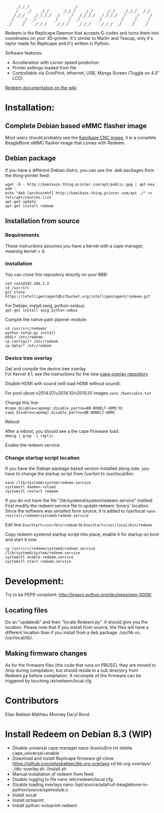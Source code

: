 ```
     _/_/_/                    _/                                     
    _/    _/    _/_/      _/_/_/    _/_/      _/_/    _/_/_/  _/_/    
   _/_/_/    _/_/_/_/  _/    _/  _/_/_/_/  _/_/_/_/  _/    _/    _/   
  _/    _/  _/        _/    _/  _/        _/        _/    _/    _/    
 _/    _/    _/_/_/    _/_/_/    _/_/_/    _/_/_/  _/    _/    _/     
```

Redeem is the Replicape Daemon that accepts G-codes and turns them into coordinates on 
your 3D-printer. It's similar to Marlin and Teacup, only it's taylor made for Replicape and it's written in Python. 

Software features:  
- Accelleration with corner speed prediction.  
- Printer settings loaded from file  
- Controllable via OctoPrint, ethernet, USB, Manga Screen (Toggle on 4.3" LCD).   

[Redeem documentation on the wiki](http://wiki.thing-printer.com/index.php?title=Redeem)

# Installation:
## Complete Debian based eMMC flasher image  
Most users should probably use the [Kamikaze CNC image](http://wiki.thing-printer.com/index.php?title=Kamikaze), it is a complete BeagleBone eMMC flasher image that comes with Redeem. 

## Debian package
If you have a different Debian distro, you can use the .deb packages form the thing-printer feed:  
```
wget -O - http://kamikaze.thing-printer.com/apt/public.gpg | apt-key add -
echo "deb [arch=armhf] http://kamikaze.thing-printer.com/apt ./" >> /etc/apt/sources.list
apt-get update
apt-get install redeem
```

## Installation from source

### Requirements
These instructions assumes you have a kernel with a cape manager, meaning kernel > 4.

### Installation
You can clone this repository directly on your BBB:  
```
ssh root@192.168.7.2
cd /usr/src  
git clone https://intelligentagent@bitbucket.org/intelligentagent/redeem.git  
```

For Debian, install swig, python-smbus:  
`apt-get install swig python-smbus`

Compile the native path planner module:  
```
cd /usr/src/redeem/
python setup.py install  
mkdir /etc/redeem
cp configs/* /etc/redeem
cp data/* /etc/redeem
```



### Device tree overlay
Get and compile the device tree overlay.  
For Kernel 4.1, see the instructions for the new [cape overlay repository](https://github.com/beagleboard/bb.org-overlays)  
 
Disable HDMI with sound (will load HDMI without sound):  

For post uboot v2014.07/v2014.10/v2015.01 images
`nano /boot/uEnv.txt`  

Change this line:  
`#cape_disable=capemgr.disable_partno=BB-BONELT-HDMI`
to
`cape_disable=capemgr.disable_partno=BB-BONELT-HDMI`

Reboot

After a reboot, you should see a the cape firmware load:  
`dmesg | grep -i replic`  

Enable the redeem service:  


### Change startup script location

If you have the Debian package based version installed along side, 
you have to change the startup script from /usr/bin to /usr/local/bin:
```
nano /lib/systemd/system/redeem.service
systemctl daemon-reload
systemctl restart redeem
```

If you do not have the file "/lib/systemd/system/redeem.service" instlled: 
First modify the redeem.service file to update redeem 'binary' location.
Since the software was sintalled form source, it is added to /usr/local
`nano /usr/src/redeem/systemd/redeem.service`

Edit line
`ExecStart=/usr/bin/redeem`
to
`ExecStart=/usr/local/bin/redeem`

Copy redeem systemd startup script into place, enable it for startup on boot and start it now.

```
cp /usr/src/redeem/systemd/redeem.service /lib/systemd/system/redeem.service  
systemctl enable redeem.service  
systemctl start redeem.service  
```


# Development:  
  Try to be PEP8 compliant: http://legacy.python.org/dev/peps/pep-0008/

## Locating files 
Do an "updatedb" and then "locate Redeem.py". It should give you the location. Please note that
if you install from source, the files will have a different location than if you install from a deb package.
/usr/lib vs. /usr/local/lib/.

## Making firmware changes
As for the firmware files (the code that runs on PRUSS), they are moved to /tmp during compilation, but should reside in a sub directory from Redeem.py before compilation.
A recompile of the firmware can be triggered by touching /et/redeem/local.cfg

# Contributors
Elias Bakken
Mathieu Monney
Daryl Bond







# Install Redeem on Debian 8.3 (WIP)
 - Disable universal cape manager
    nano /boot/uEnv.txt
    delete cape_universal=enable
 - Download and install Replicape firmware
    git clone https://github.com/eliasbakken/bb.org-overlays
    cd bb.org-overlays/
    ./dtc-overlay.sh
    ./install.sh
 - Manual installation of redeem from feed
 - Disable logging to file
    nano /etc/redeem/local.cfg
 - Disable loading overlays
   nano /opt/source/adafruit-beaglebone-io-python/source/spimodule.c
 - Install socat
 - Install octoprint
 - Install python-octoprint-redeem

